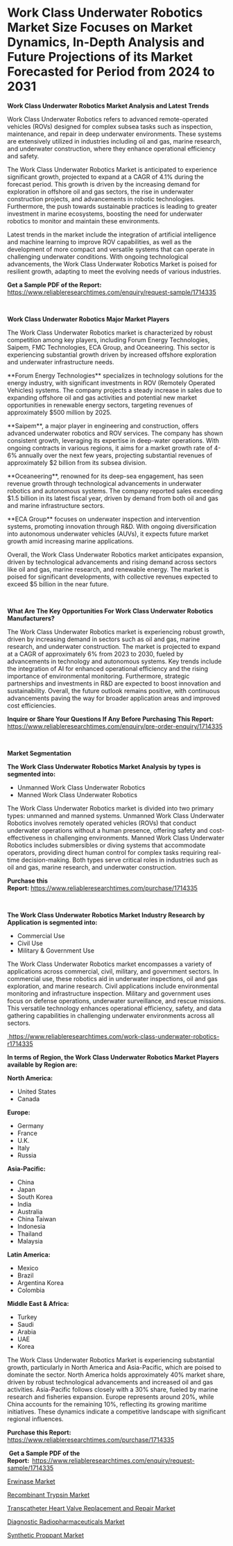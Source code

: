 <p><h1>Work Class Underwater Robotics Market Size Focuses on Market Dynamics, In-Depth Analysis and Future Projections of its Market Forecasted for Period from 2024 to 2031</h1></p><p><strong>Work Class Underwater Robotics Market Analysis and Latest Trends</strong></p>
<p><p>Work Class Underwater Robotics refers to advanced remote-operated vehicles (ROVs) designed for complex subsea tasks such as inspection, maintenance, and repair in deep underwater environments. These systems are extensively utilized in industries including oil and gas, marine research, and underwater construction, where they enhance operational efficiency and safety.</p><p>The Work Class Underwater Robotics Market is anticipated to experience significant growth, projected to expand at a CAGR of 4.1% during the forecast period. This growth is driven by the increasing demand for exploration in offshore oil and gas sectors, the rise in underwater construction projects, and advancements in robotic technologies. Furthermore, the push towards sustainable practices is leading to greater investment in marine ecosystems, boosting the need for underwater robotics to monitor and maintain these environments.</p><p>Latest trends in the market include the integration of artificial intelligence and machine learning to improve ROV capabilities, as well as the development of more compact and versatile systems that can operate in challenging underwater conditions. With ongoing technological advancements, the Work Class Underwater Robotics Market is poised for resilient growth, adapting to meet the evolving needs of various industries.</p></p>
<p><strong>Get a Sample PDF of the Report:&nbsp;</strong> <a href="https://www.reliableresearchtimes.com/enquiry/request-sample/1714335?utm_campaign=1630&utm_medium=2&utm_source=Github&utm_content=ia&utm_term=22102024&utm_id=work-class-underwater-robotics">https://www.reliableresearchtimes.com/enquiry/request-sample/1714335</a></p>
<p>&nbsp;</p>
<p><strong>Work Class Underwater Robotics Major Market Players</strong></p>
<p><p>The Work Class Underwater Robotics market is characterized by robust competition among key players, including Forum Energy Technologies, Saipem, FMC Technologies, ECA Group, and Oceaneering. This sector is experiencing substantial growth driven by increased offshore exploration and underwater infrastructure needs.</p><p>**Forum Energy Technologies** specializes in technology solutions for the energy industry, with significant investments in ROV (Remotely Operated Vehicles) systems. The company projects a steady increase in sales due to expanding offshore oil and gas activities and potential new market opportunities in renewable energy sectors, targeting revenues of approximately $500 million by 2025.</p><p>**Saipem**, a major player in engineering and construction, offers advanced underwater robotics and ROV services. The company has shown consistent growth, leveraging its expertise in deep-water operations. With ongoing contracts in various regions, it aims for a market growth rate of 4-6% annually over the next few years, projecting substantial revenues of approximately $2 billion from its subsea division.</p><p>**Oceaneering**, renowned for its deep-sea engagement, has seen revenue growth through technological advancements in underwater robotics and autonomous systems. The company reported sales exceeding $1.5 billion in its latest fiscal year, driven by demand from both oil and gas and marine infrastructure sectors.</p><p>**ECA Group** focuses on underwater inspection and intervention systems, promoting innovation through R&D. With ongoing diversification into autonomous underwater vehicles (AUVs), it expects future market growth amid increasing marine applications.</p><p>Overall, the Work Class Underwater Robotics market anticipates expansion, driven by technological advancements and rising demand across sectors like oil and gas, marine research, and renewable energy. The market is poised for significant developments, with collective revenues expected to exceed $5 billion in the near future.</p></p>
<p>&nbsp;</p>
<p><strong>What Are The Key Opportunities For Work Class Underwater Robotics Manufacturers?</strong></p>
<p><p>The Work Class Underwater Robotics market is experiencing robust growth, driven by increasing demand in sectors such as oil and gas, marine research, and underwater construction. The market is projected to expand at a CAGR of approximately 6% from 2023 to 2030, fueled by advancements in technology and autonomous systems. Key trends include the integration of AI for enhanced operational efficiency and the rising importance of environmental monitoring. Furthermore, strategic partnerships and investments in R&D are expected to boost innovation and sustainability. Overall, the future outlook remains positive, with continuous advancements paving the way for broader application areas and improved cost efficiencies.</p></p>
<p><strong>Inquire or Share Your Questions If Any Before Purchasing This Report:</strong> <a href="https://www.reliableresearchtimes.com/enquiry/pre-order-enquiry/1714335?utm_campaign=1630&utm_medium=2&utm_source=Github&utm_content=ia&utm_term=22102024&utm_id=work-class-underwater-robotics">https://www.reliableresearchtimes.com/enquiry/pre-order-enquiry/1714335</a></p>
<p>&nbsp;</p>
<p><strong>Market Segmentation</strong></p>
<p><strong>The Work Class Underwater Robotics Market Analysis by types is segmented into:</strong></p>
<p><ul><li>Unmanned Work Class Underwater Robotics</li><li>Manned Work Class Underwater Robotics</li></ul></p>
<p><p>The Work Class Underwater Robotics market is divided into two primary types: unmanned and manned systems. Unmanned Work Class Underwater Robotics involves remotely operated vehicles (ROVs) that conduct underwater operations without a human presence, offering safety and cost-effectiveness in challenging environments. Manned Work Class Underwater Robotics includes submersibles or diving systems that accommodate operators, providing direct human control for complex tasks requiring real-time decision-making. Both types serve critical roles in industries such as oil and gas, marine research, and underwater construction.</p></p>
<p><strong>Purchase this Report:&nbsp;</strong><a href="https://www.reliableresearchtimes.com/purchase/1714335?utm_campaign=1630&utm_medium=2&utm_source=Github&utm_content=ia&utm_term=22102024&utm_id=work-class-underwater-robotics">https://www.reliableresearchtimes.com/purchase/1714335</a></p>
<p>&nbsp;</p>
<p><strong>The Work Class Underwater Robotics Market Industry Research by Application is segmented into:</strong></p>
<p><ul><li>Commercial Use</li><li>Civil Use</li><li>Military & Government Use</li></ul></p>
<p><p>The Work Class Underwater Robotics market encompasses a variety of applications across commercial, civil, military, and government sectors. In commercial use, these robotics aid in underwater inspections, oil and gas exploration, and marine research. Civil applications include environmental monitoring and infrastructure inspection. Military and government uses focus on defense operations, underwater surveillance, and rescue missions. This versatile technology enhances operational efficiency, safety, and data gathering capabilities in challenging underwater environments across all sectors.</p></p>
<p><a href="https://www.reliableresearchtimes.com/work-class-underwater-robotics-r1714335?utm_campaign=1630&utm_medium=2&utm_source=Github&utm_content=ia&utm_term=22102024&utm_id=work-class-underwater-robotics">&nbsp;https://www.reliableresearchtimes.com/work-class-underwater-robotics-r1714335</a></p>
<p><strong>In terms of Region, the Work Class Underwater Robotics Market Players available by Region are:</strong></p>
<p>
    <p> <strong> North America: </strong>
        <ul>
            <li>United States</li>
            <li>Canada</li>
        </ul>
        </p> 
    <p> <strong> Europe: </strong>
        <ul>
            <li>Germany</li>
            <li>France</li>
            <li>U.K.</li>
            <li>Italy</li>
            <li>Russia</li>
        </ul>
        </p> 
    <p> <strong> Asia-Pacific: </strong>
        <ul>
            <li>China</li>
            <li>Japan</li>
            <li>South Korea</li>
            <li>India</li>
            <li>Australia</li>
            <li>China Taiwan</li>
            <li>Indonesia</li>
            <li>Thailand</li>
            <li>Malaysia</li>
        </ul>
        </p> 
    <p> <strong> Latin America: </strong>
        <ul>
            <li>Mexico</li>
            <li>Brazil</li>
            <li>Argentina Korea</li>
            <li>Colombia</li>
        </ul>
        </p> 
    <p> <strong> Middle East & Africa: </strong>
        <ul>
            <li>Turkey</li>
            <li>Saudi</li>
            <li>Arabia</li>
            <li>UAE</li>
            <li>Korea</li>
        </ul>
    </p>
    </p>
<p><p>The Work Class Underwater Robotics Market is experiencing substantial growth, particularly in North America and Asia-Pacific, which are poised to dominate the sector. North America holds approximately 40% market share, driven by robust technological advancements and increased oil and gas activities. Asia-Pacific follows closely with a 30% share, fueled by marine research and fisheries expansion. Europe represents around 20%, while China accounts for the remaining 10%, reflecting its growing maritime initiatives. These dynamics indicate a competitive landscape with significant regional influences.</p></p>
<p><strong>Purchase this Report: </strong><a href="https://www.reliableresearchtimes.com/purchase/1714335?utm_campaign=1630&utm_medium=2&utm_source=Github&utm_content=ia&utm_term=22102024&utm_id=work-class-underwater-robotics">https://www.reliableresearchtimes.com/purchase/1714335</a></p>
<p>&nbsp;<strong>Get a Sample PDF of the Report:&nbsp;&nbsp;</strong><a href="https://www.reliableresearchtimes.com/enquiry/request-sample/1714335?utm_campaign=1630&utm_medium=2&utm_source=Github&utm_content=ia&utm_term=22102024&utm_id=work-class-underwater-robotics">https://www.reliableresearchtimes.com/enquiry/request-sample/1714335</a></p>
<p><strong></strong></p>
<p><p><a href="https://www.linkedin.com/pulse/erwinase-landscape-product-spectrum-market-trajectories-2024-2031-ypulc?utm_campaign=1630&utm_medium=2&utm_source=Github&utm_content=ia&utm_term=22102024&utm_id=work-class-underwater-robotics">Erwinase Market</a></p><p><a href="https://www.linkedin.com/pulse/recombinant-trypsin-market-matrix-applications-types-cagr-growth-zyxsc?utm_campaign=1630&utm_medium=2&utm_source=Github&utm_content=ia&utm_term=22102024&utm_id=work-class-underwater-robotics">Recombinant Trypsin Market</a></p><p><a href="https://www.linkedin.com/pulse/competitive-intelligence-transcatheter-heart-valve-replacement-ozftc?utm_campaign=1630&utm_medium=2&utm_source=Github&utm_content=ia&utm_term=22102024&utm_id=work-class-underwater-robotics">Transcatheter Heart Valve Replacement and Repair Market</a></p><p><a href="https://www.linkedin.com/pulse/future-trends-global-diagnostic-radiopharmaceuticals-market-fq0hc?utm_campaign=1630&utm_medium=2&utm_source=Github&utm_content=ia&utm_term=22102024&utm_id=work-class-underwater-robotics">Diagnostic Radiopharmaceuticals Market</a></p><p><a href="https://github.com/SanjidaKhan901/Market-Research-Report-List-1/blob/main/synthetic-proppant-market.md?utm_campaign=1630&utm_medium=2&utm_source=Github&utm_content=ia&utm_term=22102024&utm_id=work-class-underwater-robotics">Synthetic Proppant Market</a></p></p>